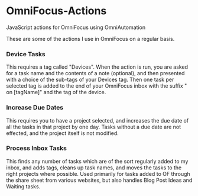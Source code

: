 # OmniFocus-Actions
JavaScript actions for OmniFocus using OmniAutomation

These are some of the actions I use in OmniFocus on a regular basis.

### Device Tasks
This requires a tag called "Devices". When the action is run, you are asked for a task name and the contents of a note (optional), and then presented with a choice of the sub-tags of your Devices tag. Then one task per selected tag is added to the end of your OmniFocus inbox with the suffix " on [tagName]" and the tag of the device.

### Increase Due Dates
This requires you to have a project selected, and increases the due date of all the tasks in that project by one day. Tasks without a due date are not effected, and the project itself is not modified.

### Process Inbox Tasks
This finds any number of tasks which are of the sort regularly added to my inbox, and adds tags, cleans up task names, and moves the tasks to the right projects where possible. Used primarily for tasks added to OF through the share sheet from various websites, but also handles Blog Post Ideas and Waiting tasks.